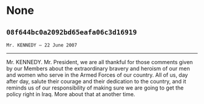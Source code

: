 # None
## `08f644bc0a2092bd65eafa06c3d16919`
`Mr. KENNEDY — 22 June 2007`

---


Mr. KENNEDY. Mr. President, we are all thankful for those comments 
given by our Members about the extraordinary bravery and heroism of our 
men and women who serve in the Armed Forces of our country. All of us, 
day after day, salute their courage and their dedication to the 
country, and it reminds us of our responsibility of making sure we are 
going to get the policy right in Iraq. More about that at another time.
